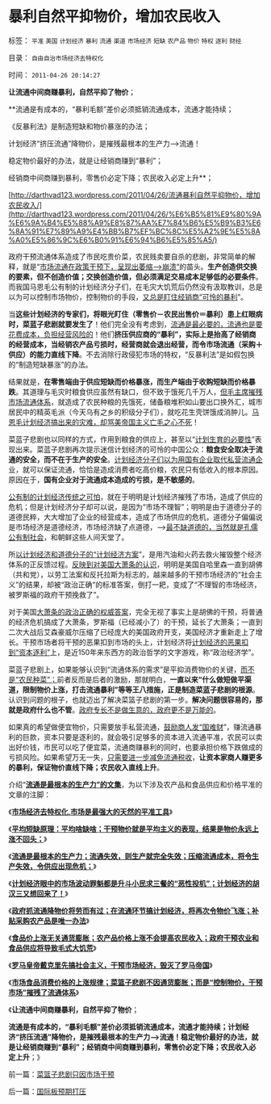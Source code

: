 # 暴利自然平抑物价，增加农民收入

标签： `平准` `美国` `计划经济` `暴利` `流通` `渠道` `市场经济` `短缺` `农产品` `物价` `特权` `逐利` `财经` 

目录： `自由自治市场经济去特权化`

时间： `2011-04-26 20:14:27`

**让流通中间商赚暴利，自然平抑了物价**；

**流通是有成本的，“暴利毛额”差价必须抵销流通成本，流通才能持续；

《反暴利法》是制造短缺和物价暴涨的办法；

计划经济“挤压流通”降物价，是摧残最根本的生产力——>流通！

稳定物价最好的办法，就是让经销商赚到“暴利”；

经销商中间商赚到暴利，零售价必定下降；农民收入必定上升**；

[http://darthvad123.wordpress.com/2011/04/26/流通暴利自然平抑物价，增加农民收入/](http://darthvad123.wordpress.com/2011/04/26/%E6%B5%81%E9%80%9A%E6%9A%B4%E5%88%A9%E8%87%AA%E7%84%B6%E5%B9%B3%E6%8A%91%E7%89%A9%E4%BB%B7%EF%BC%8C%E5%A2%9E%E5%8A%A0%E5%86%9C%E6%B0%91%E6%94%B6%E5%85%A5/)

政府干预流通体系造成了市民吃贵价菜，农民贱卖要自杀的悲剧，非常简单的解释，就是“[市场流通在政策干预下，呈现出萎缩——>崩溃”](../../../2011/3/19/交换创造价值中的流通.md)的苗头。**生产创造供交换的要素，但不创造价值；交换创造价值，但必须满足交易成本足够低的必要条件**。而我国马恩毛公有制的计划经济分子们，在毛灾大饥荒后仍然没有汲取教训，总是以为可以控制市场物价，控制物价的手段，[又总是盯住经销商“可怜的暴利](../../../2011/3/13/流通是最根本的生产力.md)”。

当**这些计划经济的专家们，将眼光盯住（零售价－农民出售价＝暴利）患上红眼病时，菜蓝子悲剧就要发生了**！他们完全没有考虑到，[流通是最必要的，流通也是要花费成本，负担经营风险的](../../../2010/4/24/后工业化时代应该从1933年真正开始.md)！他们**挤压供应商的“暴利”，实际上是抬高了经销商的经营成本，当经销农产品亏损时，经营商就会退出经营，而令市场流通（采购＋供应）的能力直线下降**。不去消除行政侵犯市场的特权，“反暴利法”是如假包换的“制造短缺暴涨”的办法。

结果就是，**在零售端由于供应短缺而价格暴涨，而生产端由于收购短缺而价格暴跌**。其道理与毛灾时粮食供应虽然有缺口，但不致于饿死几千万人，[但毛主席摧残市场流通体系](../../../2009/10/16/人为的城市化和人为毁灭工商业城市.md)，就造成了农民种粮的先饿死，储备粮堆积如山要出口换外汇，城市居民中的精英毛派（今天乌有之乡的积级分子们），就吃花生壳饼饿成消肿儿。[马恩毛计划经济搞出来的灾难，却骂美帝国主义亡毛之心不死](http://hi.baidu.com/darthchn/blog/item/95314adfd09ec94694ee37e1.html)！

菜蓝子悲剧也以同样的方式，作用到粮食的供应上，甚至以“[计划生育的必要性](../../../2009/11/29/计划生育成了“最不坏”的选择.md)”表现出来。菜蓝子悲剧再次提示迷信计划经济的可怜的中国公众：**粮食安全取决于流通的安全，而不在于生产的安全**。[计划经济分子们以为用国有企业取代私营流通企](../../../2010/11/27/马克思主义社会实践史.md)业，就可以保证流通，恰恰是造成消费者吃高价粮，农民只有低收入的根本原因。原因在于，**国有企业对于流通成本造成的亏损，是不敏感的**。

[公有制的计划经济传统之可怕](../../../2011/3/19/马克思主义计划经济的科学的数字化.md)，就在于明明是计划经济摧残了市场，造成了供应的危机；但是计划经济分子却可以说，是因为“市场不理智”；明明是由于道德分子的道德民粹，大大增加了企业的经营成本，造成了市场供应的危机，道德分子偏偏说是市场经济是道德经济，市场经济缺了点道德，——>[最不缺道德的，当然就是孔儒公有制社会](../../../2011/1/29/中国社会负反馈系统和后发制度劣势.md)，和朝鲜这些人间天堂了。

所[以计划经济和道德分子的“计划经济方案](../../../2011/1/29/“中央帝国太大了”太难管理了.md)”，是用汽油和火药去救火摧毁整个经济体系的正反馈过程。[反映到对美国大萧条的认识](../../../2011/3/16/美国大萧条的五条成因.md)，明明是美国自哈里森一直到胡佛（共和党），以劳工法案和反托拉斯为标志的，越来越多的干预市场经济的“社会主义”的结果，却被“政治正确”的标准答案，倒打一耙，变成了“不理智的市场经济，被罗斯福的政府干预挽救了”。

对于美国[大萧条的政治正确的权威答案](../../../2010/4/23/凯恩斯主义就是社会主义就是计划经济.md)，完全无视了事实上是胡佛的干预，将普通的经济危机搞成了大萧条，罗斯福（已经减小了）的干预，延长了大萧条；一直到二次大战后艾森豪威尔压缩了已经庞大的美国政府开支，美国经济才重新走上了增长。干预市场者将干预的恶果扣到市场的头上，计划经济将[计划经济的恶果扣到“资本逐利”](http://hi.baidu.com/darthchn/blog/item/66008da9883b53b9ca130c2b.html)上，是近150年来东西方的政治哲学的文字游戏，称“政治经济学”。

菜蓝子悲剧上，如果能够认识到“流通体系的需求”是平抑消费物价的关键，[而不是“农民种菜”；](../../../2008/7/27/价值守衡定律：抓生产促GDP，不如“抓就业促消费”.md)前者反而是后者的激励，那就明白，**一直以来“什么做短做平渠道，限制物价上涨，打击流通暴利”等等王八措施，正是制造菜蓝子悲剧的根源**。认识到问题的根子，也就迈出了解决菜篮子悲剧的第一步。**解决问题很容易的，那就是政府什么也不管**。[政府专长不是做生意的，政府更不是万能的](../../../2010/9/13/中国特色的舆论监督.md)。

如果真的希望做便宜物价，只需要放手私营流通，[鼓励商人发“国难财](../../../2008/6/1/灾区物资涨价是救灾必须！社会保障是政府的责任.md)”，赚流通暴利的巨款，资本只要是逐利的，就会吸引足够多的资本进入流通平准，农民可以卖出好价钱，市民可以吃了便宜菜，流通商赚暴利的同时，也要承担价格下跌做成的亏损风险。如果希望万无一失，[只需要进一步减免流通税收](../../../2009/7/21/科斯定理之中国定律和科学的发展观.md)，**让资本家商人赚更多的暴利，保证物价直线下降；农民收入直线上升**。

介绍“[**流通是最根本的生产力”的文集**](../../../2011/3/19/交换创造价值中的流通.md)，为以下涉及农产品和食品供应和价格平准的文章的注脚：

《[**市场经济去特权化,市场是最强大的天然的平准工具**](../../../2009/1/23/市场经济去特权化,市场是最强大的天然的平准工具.md)》

《[**平均短缺原理：平均啥缺啥；干预物价就是平均主义的表现，结果是物价永远上涨不回头；**](../../../2010/12/29/平均短缺原理：物价上涨不回落！.md)》

《[**流通是最根本的生产力；流通失效，则生产就完全失效；压缩流通成本，将令生产失效，令供应出现危机；**](../../../2011/3/13/流通是最根本的生产力.md)》

《[**计划经济眼中的市场波动罪魁都是升斗小民求三餐的“恶性投机”；计划经济的胡汉三又想回来了！**](../../../2010/11/29/计划经济的胡汉三又想回来了.md)》

《[**政府抓流通降物价将劳而有过；在流通环节搞计划经济，将再次令物价飞涨；补贴采购农产品是唯一办法**](../../../2010/12/1/发改委知错能改,抓流通降物价将劳而有过.md)》

《[**食品价上涨无关通货膨胀；农产品价格上涨不会提高农民收入；政府干预农业和食品供应将导致毛式大饥荒**](../../../2010/11/16/农产品涨1-消费价格涨100-，农民收入不会提高.md)》

《[**罗马皇帝戴克里先搞社会主义，干预市场经济，毁灭了罗马帝国**](../../../2010/8/28/戴克里先的计划经济，人民公社和唱红打黑.md)》

《[**市场食品消费价格的上涨规律；菜篮子悲剧不因通货膨胀；而是“控制物价，干预市场”摧残了流通体系**](../../../2011/4/26/菜篮子悲剧只因市场干预.md)》

《**让流通中间商赚暴利，自然平抑了物价**；

**流通是有成本的，“暴利毛额”差价必须抵销流通成本，流通才能持续；计划经济“挤压流通”降物价，是摧残最根本的生产力——>流通！稳定物价最好的办法，就是让经销商赚到“暴利”；经销商中间商赚到暴利，零售价必定下降；农民收入必定上升**；》



前一篇：[菜篮子悲剧只因市场干预](../../../2011/4/26/菜篮子悲剧只因市场干预.md)

后一篇：[国际板预期打压](../../../2011/4/27/国际板预期打压.md)